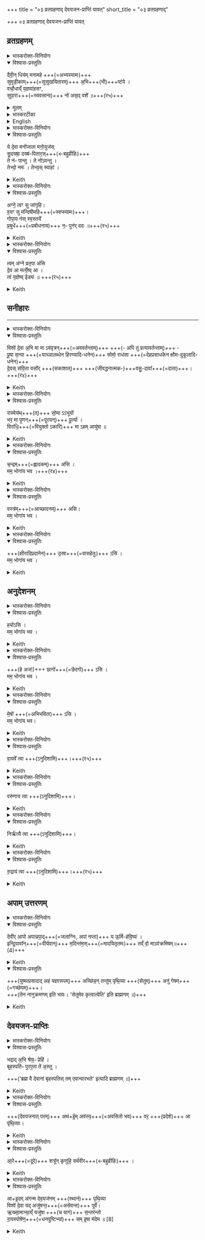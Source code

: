 +++
title = "०३ व्रतग्रहणाद् देवयजन-प्राप्तिं यावत्"
short_title = "०३ व्रतग्रहणाद्"

+++
०३ व्रतग्रहणाद् देवयजन-प्राप्तिं यावत्

## व्रतग्रहणम्

<details><summary>भास्करोक्त-विनियोगः</summary>

मध्यरात्रे प्रबुद्धो यजमान आचामति- दैवीं धियमित्यनुष्टुभा चतुष्पदया ।
</details>

<details open><summary>विश्वास-प्रस्तुतिः</summary>

दैवी॒न् धिय॑म् मनामहे +++(=अभ्यस्यामः)+++  
सुमृडी॒काम्+++(=सुसुखयितारम्)+++ अ॒भि+++(भी)+++ष्ट॑ये ।  
वर्चो॒धाय्ँ य॒ज्ञवा॑हसꣳ,  
सुपा॒रा+++(=स्ववसाना)+++ नो॑ अस॒द् वशे᳚ ॥+++(र५)+++   
</details>

<details><summary>मूलम्</summary>

दैवी॒न्धिय॑म्मनामहे सुमृडी॒काम॒भिष्ट॑ये ।  
वर्चो॒धाय्ँय॒ज्ञवा॑हसꣳ सुपा॒रा नो॑ अस॒द्वशे᳚ ॥
</details>

<details><summary>भास्करटीका</summary>

देवानामियं दैवी यया देवान् यष्टुं शक्नोति । 'देवाद्यञञौ' इत्यञ्, ञित्त्वादाद्युदात्तत्वम् । तां धियं मनामहे अभ्यस्यामः, भूयोभूयोपि सम्पादयामः । 'पाघ्राध्मास्थाम्नादाण्दृश्यर्तिसर्तिशदसदां पिबजिघ्रधमतिष्ठमनयच्छपश्यर्च्छधौशीयसीदाः' इति मनादेशः, व्यत्ययेनात्मनेपदम् ।   
सा पुनर्धीः कीदृशीत्याह - सुमृडीकाम् । शोभना मृडीका यस्यामिति बहुव्रीहौ 'नञ्सुभ्याम्' इत्युत्तरपदान्तोदात्तत्वम् । मृड सुखने, तस्मात् मृडेरीकन्कननौ इति कन्प्रत्ययः । सुखयितारस्सुखहेतवः उच्यन्ते । वर्चोधां वर्चसो दीप्तेर्धात्रीम् । 'आतोनुपसर्गे कः', कृदुत्तरपदप्रकृतिस्वरत्वम् । यज्ञवाहसं यज्ञं वहतीति यज्ञवाहाः यज्ञर्निवहणक्षमाम् । 'गतिकारकयोरपि पूर्वपदप्रकृतिस्वरत्वं च' इति वचनात् 'वहिहाधाञ्भ्यश्चन्दसि' इत्यसुन्प्रत्ययः कारकपूर्वादपि भवति, 'वसेर्णित्' इति तत्रानुवर्तते, ततो वृद्धिः, यज्ञशब्दो नङ्प्रत्ययान्तोऽन्तोदात्तः ।   
किमर्थं मनामहे? अभिष्टये आभिमुख्येन या इष्टिः देवानां तदर्थम् । 'एमन्नादिषु पररूपं वक्तव्यम्' इति पररूपत्वम्, वर्णव्यत्ययेन वा ह्रस्वः, 'तादौ च निति कृत्यतौ' इति पूर्वपदप्रकृतिस्वरत्वम्, 'उपसर्गाश्चाभिवर्जम्' इत्यभिशब्दोन्तोदात्तः, व्युत्पत्त्यनवधारणान्नावगृह्यते । 'आभिमुख्येन देवान् यष्टुं दैवीं धियं मनामहे । सा च धीः सुपारा शोभनावसाना सुष्ठु कर्मणां समाप्तिसाधनभूता । 'नञ्सुभ्याम्' इत्युत्तरपदान्तोदात्तत्वम् ।   
यद्वा - पार तीर कर्मसमाप्तौ, सुष्ठु पारयित्री कर्मणः । पचाद्यच्, कृदुत्तरपदप्रकृतिस्वरत्वम्, थाथादिस्वरो वा । ईदृशी भूत्वा नोऽस्माकं वशे असत् अस्तु अस्मद्वशे वर्तताम् । अस्तेर्लेटि । 'लेटोडाटौ' इत्यडागमः, 'इतश्च लोपः परस्मैपदेषु' ॥
</details>

<details><summary>English</summary>

The thought divine we meditate,  
Merciful, for our help,  
That giveth glory, and carrieth the sacrifice.  
May it guide us safely according as we will.
</details>


<details><summary>भास्करोक्त-विनियोगः</summary>

व्रतयति। सुप्त्वा प्रबुद्ध्य चाचम्य व्रतयितव्यम् इति क्रमः ।  +++(र५।)+++
</details>

<details open><summary>विश्वास-प्रस्तुतिः</summary>

ये दे॒वा मनो॑जाता मनो॒युज॑स्  
सु॒दख्षा॒ दख्ष॑-पितार॒स्+++(←बहुव्रीहिः)+++  
ते न॑ᳶ पान्तु । ते नो॑ऽवन्तु ।   
तेभ्यो॒ नमः॑ । तेभ्य॒स् स्वाहा॑ ।
</details>

<details><summary>Keith</summary>

The gods, mind-born, mind-using,  
The wise, the sons of wisdom,  
May they guard us, may they protect us,  
To them honour! to them hail!
</details>


<details><summary>भास्करोक्त-विनियोगः</summary>

संविशति।
</details>

<details open><summary>विश्वास-प्रस्तुतिः</summary>

अग्ने॒ त्वꣳ सु जा॑गृहि।  
व॒यꣳ सु म॑न्दिषीमहि+++(=स्वप्स्यामः)+++।  
गोपा॒य न॑स् स्व॒स्तये᳚  
प्र॒बुधे॑+++(=प्रबोधनाय)+++ न॒ᳶ पुन॑र् ददः ॥+++(र५)+++   
</details>

<details><summary>Keith</summary>

O Agni, be thou wakeful;  
Let us be glad;  
Guard us to prosperity;  
Grant to us to wake again.
</details>


<details><summary>भास्करोक्त-विनियोगः</summary>

प्रबुद्धं यजमानं वाचयति।
</details>

<details open><summary>विश्वास-प्रस्तुतिः</summary>

त्वम् अ॑ग्ने व्रत॒पा अ॑सि  
दे॒व आ मर्त्ये॒ष्व् आ ।     
त्वं य॒ज्ञेष्व् ईड्यः॑ ॥ +++(र५)+++
</details>

<details><summary>Keith</summary>

Thou, O Agni, art the guardian of vows,  
Among the gods and men.  
Thou [1] art to be invoked at our sacrifices.
</details>

## सनीहारः
_____

<details><summary>भास्करोक्त-विनियोगः</summary>

सनि-हारान् वक्ष्यमाणान् प्रहिणोति।
</details>

<details open><summary>विश्वास-प्रस्तुतिः</summary>

विश्वे॑ दे॒वा अ॒भि मा मा ऽव॑वृत्रन्+++(=अववर्तन्ताम्)+++ +++(- अपि तु प्रत्यावर्तन्ताम्)+++ -  
पू॒षा स॒न्या +++(=याच्ञालब्धेन हिरण्यादि-धनेन)+++ सोमो॒ राध॑सा +++(=देहप्रसाधकेन क्षौम-दुकूलादि-धनेन)+++     
दे॒वस् स॑वि॒ता वसो᳚र् +++(सकाशात्)+++ +++(जीवद्धनात्मक-)+++वसु॒-दावा᳚+++(=दाता)+++। +++(र४)+++
</details>

<details><summary>Keith</summary>

All the gods have surrounded me,  
Pusan with gain, Soma with a gift,  
The god Savitr the giver of brightness.
</details>


<details><summary>भास्करोक्त-विनियोगः</summary>

आहरन्तं दृष्ट्वा जपति।
</details>

<details open><summary>विश्वास-प्रस्तुतिः</summary>

रास्वेय॑थ्+++(त्)+++ सो॒मा ऽऽभूयो॑  
भर॒ मा पृ॒णन्+++(=पूरयन्)+++ पू॒र्त्या ।  
विरा॑धि॒+++(=वियुक्तो ऽकारि)+++ मा ऽहम् आयु॑षा ॥
</details>

<details><summary>Keith</summary>

O Soma, give so much, and bear more hither.  
May he that filleth never miss of fullness.  
Let me not be parted with life.
</details>


<details><summary>भास्करोक्त-विनियोगः</summary>

हिरण्यं प्रतिगृह्णाति।
</details>

<details open><summary>विश्वास-प्रस्तुतिः</summary>

च॒न्द्रम्+++(=ह्लादकम्)+++ अ॑सि ।  
मम॒ भोगा॑य भव ।+++(र४)+++
</details>

<details><summary>Keith</summary>

Thou art gold;  
be for my enjoyment. 
</details>


<details><summary>भास्करोक्त-विनियोगः</summary>

वस्त्रं प्रतिगृह्णाति।
</details>

<details open><summary>विश्वास-प्रस्तुतिः</summary>

वस्त्र॑म्+++(=आच्छादनम्)+++ असि।  
मम॒ भोगा॑य भव ।
</details>

<details><summary>Keith</summary>

Thou art raiment;  
be for my enjoyment. 
</details>


<details><summary>भास्करोक्त-विनियोगः</summary>

उस्रां प्रतिगृह्णाति।
</details>

<details open><summary>विश्वास-प्रस्तुतिः</summary>

+++(क्षीरादिप्रदानेन)+++ उ॒स्रा+++(=वासहेतुः)+++ ऽसि॑ ।  
मम॒ भोगा॑य भव ।  
</details>

<details><summary>Keith</summary>

Thou art a cow;  
be for my enjoyment. 
</details>

## अनुदेशनम्

<details><summary>भास्करोक्त-विनियोगः</summary>

</details>

<details open><summary>विश्वास-प्रस्तुतिः</summary>

हयो॑ऽसि ।  
मम॒ भोगा॑य भव ।
</details>

<details><summary>Keith</summary>

Thou art a horse;  
be for my enjoyment [2]. 
_____
</details>


<details><summary>भास्करोक्त-विनियोगः</summary>

</details>

<details open><summary>विश्वास-प्रस्तुतिः</summary>

+++(हे अज!)+++ छागो॑+++(=छेदगो)+++ ऽसि ।  
मम॒ भोगा॑य भव ।
</details>

<details><summary>Keith</summary>

Thou art a goat; be for my enjoyment. 
_____
</details>


<details><summary>भास्करोक्त-विनियोगः</summary>

</details>

<details open><summary>विश्वास-प्रस्तुतिः</summary>

मे॒षो॑ +++(=अभिभविता)+++ ऽसि ।  
मम॒ भोगा॑य भव।
</details>

<details><summary>Keith</summary>

Thou art a ram; be for my enjoyment.
</details>


<details><summary>भास्करोक्त-विनियोगः</summary>

नष्टां मृतां वानुदिशति।
</details>

<details open><summary>विश्वास-प्रस्तुतिः</summary>

वा॒यवे᳚ त्वा +++(ऽनुदिशामि)+++।+++(र५)+++
</details>

<details><summary>Keith</summary>

To Vayu thee
</details>


<details><summary>भास्करोक्त-विनियोगः</summary>

अप्सु वा पाशे वा मृताम् अनुदिशति।
</details>

<details open><summary>विश्वास-प्रस्तुतिः</summary>

वरु॑णाय त्वा  +++(ऽनुदिशामि)+++।
</details>

<details><summary>Keith</summary>

to Varuna thee
</details>


<details><summary>भास्करोक्त-विनियोगः</summary>

या सं वा शीर्यते गर्तं वा पद्यते ताम् अनुदिशति।
</details>

<details open><summary>विश्वास-प्रस्तुतिः</summary>

निर्ऋ॑त्यै त्वा +++(ऽनुदिशामि)+++।
</details>

<details><summary>Keith</summary>

to Nirrti thee
</details>


<details><summary>भास्करोक्त-विनियोगः</summary>

यामहिर्व्याघ्रो वा हन्ति तामनुदिशति।
</details>

<details open><summary>विश्वास-प्रस्तुतिः</summary>

रु॒द्राय॑ त्वा  +++(ऽनुदिशामि)+++।+++(र५)+++
</details>

<details><summary>Keith</summary>

to Rudra thee!
</details>

## अपाम् उत्तरणम्


<details><summary>भास्करोक्त-विनियोगः</summary>

दीक्षितो ऽप उत्तरति।
</details>

<details open><summary>विश्वास-प्रस्तुतिः</summary>

देवी॑र् आपो अपान्नपा॒द्+++(=जलाग्निः, अपां नप्ता)+++ य ऊ॒र्मि-ह॑वि॒ष्यः॑ ।  
इन्द्रि॒यावा᳚न्+++(=वीर्यवान्)+++ म॒दिन्त॑म॒स्+++(=मादयितृतमः)+++ तव्ँ वो॒ माऽव॑क्रमिषम्॥+++(4)+++
</details>

<details><summary>Keith</summary>

O divine waters, son of the waters, the stream  
Fit for oblation, mighty, most exhilarating,
That stream of yours may I not step upon.
</details>

<details open><summary>विश्वास-प्रस्तुतिः</summary>

+++(युष्मत्प्रसादाद् अहं यज्ञारूपम्)+++ अच्छि॑न्न॒न् तन्तु॑म् पृथि॒व्या +++(सेतुम्)+++ अनु॑ गेषम्+++(=गच्छेयम्)+++।  
+++(तेन नानुक्रमणम् इति भावः। 'सेतुमेव कृत्वात्येति' इति ब्राह्मणम् ॥)+++
</details>

<details><summary>Keith</summary>

Along an unbroken web of earth may I go.
</details>

## देवयजन-प्राप्तिः


<details><summary>भास्करोक्त-विनियोगः</summary>

प्रयाणे कर्तव्ये प्रयाति।
</details>

<details open><summary>विश्वास-प्रस्तुतिः</summary>

भद्राद् अ॒भि श्रेय॒ᳶ प्रेहि॑  ।  
बृह॒स्पति॑ᳶ पुरए॒ता ते॑ अ॒स्तु ।

+++('ब्रह्म वै देवानां बृहस्पतिस् तम् एवान्वारभते' इत्यादि ब्राह्मणम् ॥)+++
</details>

<details><summary>Keith</summary>

From good to better do thou advance.  
May Brhaspati be thy leader
</details>


<details><summary>भास्करोक्त-विनियोगः</summary>

देवयजनाद् अर्वाग् यत्र वत्स्यन् भवति तद् अवस्यति।
</details>

<details open><summary>विश्वास-प्रस्तुतिः</summary>

+++(देवयजनात् परम्)+++ अथ॑+ई॒म् अव॑स्य॒+++(=अवसितो भव)+++ वर॒ +++(प्रदेशे)+++ आ पृ॑थि॒व्याः।
</details>

<details><summary>Keith</summary>

Then set him free, on the chosen spot of earth.
</details>


<details><summary>भास्करोक्त-विनियोगः</summary>

आदित्यम् उद्यन्तम् उपतिष्ठते।
</details>

<details open><summary>विश्वास-प्रस्तुतिः</summary>

आ॒रे+++(=दूरे)+++ शत्रू᳚न् कृणुहि॒ सर्व॑वीर+++(<-बहुव्रीहिः)+++ ।
</details>

<details><summary>Keith</summary>

Drive afar the foes with all thy strength.
</details>


<details><summary>भास्करोक्त-विनियोगः</summary>

यत्र यक्ष्यमाणो भवति तद्-अभिप्रेतं देव-यजनम् अधितिष्ठति।
</details>

<details open><summary>विश्वास-प्रस्तुतिः</summary>

आ+इ॒दम् अ॑गन्म देव॒यज॑नम् +++(स्थानं)+++ पृथि॒व्या   
विश्वे॑ दे॒वा यद् अजु॑षन्त॒+++(=असेवन्त)+++ पूर्वे॑।   
ऋ॒ख्सा॒माभ्या॒य्ँ यजु॑षा +++(च यागं)+++ स॒न्तर॑न्तो  
रा॒यस्पोषे॑ण॒+++(=धनपुष्टिभ्यां)+++ सम् इ॒षा म॑देम ॥ [8]
</details>

<details><summary>Keith</summary>

We have come to the place on earth for sacrifice to the gods,  
Wherein aforetime all the gods rejoiced.  
Accomplishing (the rite) with Rc, Saman, and Yajus,  
Let us rejoice in fullness of wealth, in sustenance.
</details>
